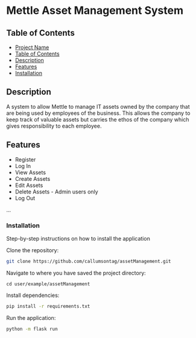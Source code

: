 # Mettle Asset Management System

## Table of Contents

- [Project Name](#project-name)
- [Table of Contents](#table-of-contents)
- [Description](#description)
- [Features](#features)
- [Installation](#installation)

## Description

A system to allow Mettle to manage IT assets owned by the company that are being used by employees of the business. This allows the company to keep track of valuable assets but carries the ethos of the company which gives responsibility to each employee.

## Features

- Register
- Log In
- View Assets
- Create Assets
- Edit Assets
- Delete Assets - Admin users only
- Log Out

...

### Installation

Step-by-step instructions on how to install the application

Clone the repository:

```bash
git clone https://github.com/callumsontag/assetManagement.git
```

Navigate to where you have saved the project directory:

```
cd user/example/assetManagement
```

Install dependencies:

```bash
pip install -r requirements.txt
```

Run the application:

```bash
python -m flask run 
```
